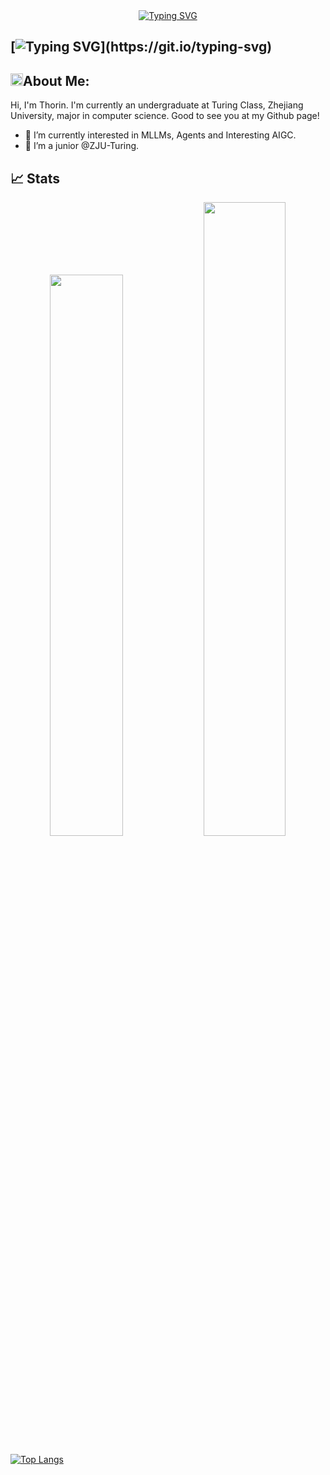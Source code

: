 <div align="center">
<a href="https://git.io/typing-svg"><img src="https://readme-typing-svg.herokuapp.com?font=Fira+Code&weight=600&size=35&pause=1000&color=000000&width=650&height=80&lines=Hello%F0%9F%91%8B%2C+I'm+Thorin+%F0%9F%8E%AF%EF%B8%8F%F0%9F%9A%80%EF%B8%8F" alt="Typing SVG" /></a>
</div>

## [![Typing SVG](https://readme-typing-svg.demolab.com?font=Fira+Code&pause=1000&width=435&lines=Hi+++I++++am++++Thorin!)](https://git.io/typing-svg)
## <img src="https://media.giphy.com/media/WUlplcMpOCEmTGBtBW/giphy.gif" width="20">**About Me:**

Hi, I'm Thorin. I'm currently an undergraduate at Turing Class, Zhejiang University, major in computer science. Good to see you at my Github page!

- 🔭 I’m currently interested in MLLMs, Agents and Interesting AIGC.
- 🌱 I’m a junior @ZJU-Turing.

## 📈 Stats

<p align="center"> 
  <img width="48%" src="https://github-readme-stats.vercel.app/api?username=Thorin215&show_icons=true&theme=tokyonight" />
  <img width="51%" src="https://github-readme-streak-stats.herokuapp.com/?user=Thorin215&theme=tokyonight" />
</p>

[![Top Langs](https://github-readme-stats.vercel.app/api/top-langs/?username=Thorin215)](https://github.com/anuraghazra/github-readme-stats)
